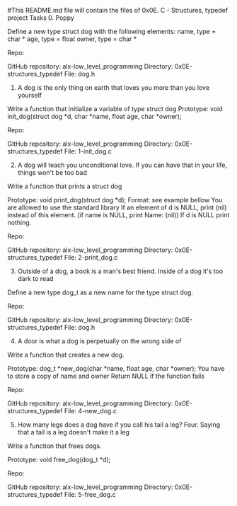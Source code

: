 #This README.md file will contain the files of 0x0E. C - Structures, typedef project
Tasks
0. Poppy

Define a new type struct dog with the following elements:
name, type = char *
age, type = float
owner, type = char *

Repo:

GitHub repository: alx-low_level_programming
Directory: 0x0E-structures_typedef
File: dog.h

1. A dog is the only thing on earth that loves you more than you love yourself

Write a function that initialize a variable of type struct dog
Prototype: void init_dog(struct dog *d, char *name, float age, char *owner);

Repo:

GitHub repository: alx-low_level_programming
Directory: 0x0E-structures_typedef
File: 1-init_dog.c

2. A dog will teach you unconditional love. If you can have that in your life, things won't be too bad

Write a function that prints a struct dog

Prototype: void print_dog(struct dog *d);
Format: see example bellow
You are allowed to use the standard library
If an element of d is NULL, print (nil) instead of this element. (if name is NULL, print Name: (nil))
If d is NULL print nothing.

Repo:

GitHub repository: alx-low_level_programming
Directory: 0x0E-structures_typedef
File: 2-print_dog.c

3. Outside of a dog, a book is a man's best friend. Inside of a dog it's too dark to read

Define a new type dog_t as a new name for the type struct dog.

Repo:

GitHub repository: alx-low_level_programming
Directory: 0x0E-structures_typedef
File: dog.h

4. A door is what a dog is perpetually on the wrong side of

Write a function that creates a new dog.

Prototype: dog_t *new_dog(char *name, float age, char *owner);
You have to store a copy of name and owner
Return NULL if the function fails

Repo:

GitHub repository: alx-low_level_programming
Directory: 0x0E-structures_typedef
File: 4-new_dog.c

5. How many legs does a dog have if you call his tail a leg? Four. Saying that a tail is a leg doesn't make it a leg

Write a function that frees dogs.

Prototype: void free_dog(dog_t *d);

Repo:

GitHub repository: alx-low_level_programming
Directory: 0x0E-structures_typedef
File: 5-free_dog.c
